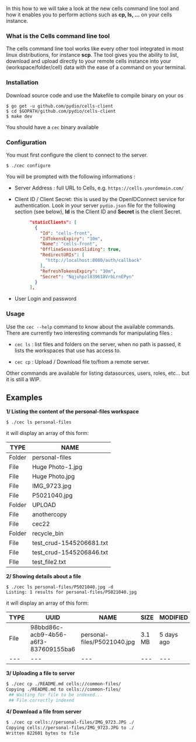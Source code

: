 In this how to we will take a look at the new cells command line tool and how it enables you to perform actions such as **cp, ls, ...** on your cells instance.

### What is the Cells command line tool

The cells command line tool works like every other tool integrated in most linux distributions, for instance **scp**.
The tool gives you the ability to list, download and upload directly to your remote cells instance into your (workspace/folder/cell) data with the ease of a command on your terminal.

### Installation

Download source code and use the Makefile to compile binary on your os

```
$ go get -u github.com/pydio/cells-client
$ cd $GOPATH/github.com/pydio/cells-client
$ make dev
```

You should have a `cec` binary available

### Configuration

You must first configure the client to connect to the server. 

```
$ ./cec configure
```

You will be prompted with the following informations : 

- Server Address : full URL to Cells, e.g. `https://cells.yourdomain.com/`

- Client ID / Client Secret: this is used by the OpenIDConnect service for authentication. Look in your server `pydio.json` file for the following section (see below), **Id** is the Client ID and **Secret** is the client Secret.

```json
         "staticClients": [
           {
             "Id": "cells-front",
             "IdTokensExpiry": "10m",
             "Name": "cells-front",
             "OfflineSessionsSliding": true,
             "RedirectURIs": [
               "http://localhost:8080/auth/callback"
             ],
             "RefreshTokensExpiry": "30m",
             "Secret": "Nqjuhpzl839618VrbLrnEPyn"
           }
         ],

```

- User Login and password

### Usage

Use the `cec --help` command to know about the available commands. There are currently two interesting commands for manipulating files : 

- `cec ls` : list files and folders on the server, when no path is passed, it lists the workspaces that use has access to.

- `cec cp` : Upload / Download file to/from a remote server.

Other commands are available for listing datasources, users, roles, etc... but it is still a WIP.

## Examples

**1/ Listing the content of the personal-files workspace**

```shell
$ ./cec ls personal-files
```

it will display an array of this form:

|  TYPE | NAME  |
|---    |  ---  |
|  Folder | personal-files  |
| File  | Huge Photo-1.jpg  |
| File  | Huge Photo.jpg  |
| File  | IMG_9723.jpg  |
| File  | P5021040.jpg  |
| Folder  | UPLOAD  |
| File  | anothercopy  |
| File  | cec22  |
| Folder  | recycle_bin  |
| File  | test_crud-1545206681.txt  |
| File  |  test_crud-1545206846.txt |
| FIle  | test_file2.txt




**2/ Showing details about a file**

```shell
$ ./cec ls personal-files/P5021040.jpg -d
Listing: 1 results for personal-files/P5021040.jpg
```

it will display an array of this form:

| TYPE | UUID | NAME | SIZE | MODIFIED |
| --- |  ---  |  --- | ---  |       --- |
| File| 98bbd86c-acb9-4b56-a6f3-837609155ba6 | personal-files/P5021040.jpg | 3.1 MB | 5 days ago |
| --- | --- | --- | --- | --- |

**3/ Uploading a file to server**

```sh
$ ./cec cp ./README.md cells://common-files/
Copying ./README.md to cells://common-files/
 ## Waiting for file to be indexed...
 ## File correctly indexed
```

**4/ Download a file from server**

```sh
$ ./cec cp cells://personal-files/IMG_9723.JPG ./
Copying cells://personal-files/IMG_9723.JPG to ./
Written 822601 bytes to file
```